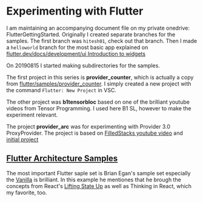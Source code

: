 # Experimenting with Flutter

I am maintaining an accompanying document file on my private onedrive: FlutterGettingStarted.
Originally I created separate branches for the samples.
The first branch was `hitesh01`, check out that branch.
Then I made a `helloworld` branch for the most basic app explained on [flutter.dev/docs/development/ui Introduction to widgets](https://flutter.dev/docs/development/ui/widgets-intro)

On 20190815 I started making subdirectories for the samples.

The first project in this series is **provider_counter**, which is actually a copy from [flutter/samples/provider_counter](https://github.com/flutter/samples/blob/master/provider_counter/lib/main.dart). I simply created a new project with the command `Flutter: New Project` in VSC. 

The other project was **b1tensorbloc** based on one of the brilliant youtube videos from Tensor Programming. I used here B1 SL, however to make the experiment relevant.

The project **provider_arc**
was for experimenting with Provider 3.0 ProxyProvider.
The project is based on 
[FilledStacks youtube video](https://www.youtube.com/watch?v=VgrK_LlQRJ4&t=1s) 
and [initial project](https://github.com/FilledStacks/flutter-tutorials/tree/master/014-provider-v3-updates)

## [Flutter Architecture Samples](https://github.com/brianegan/flutter_architecture_samples)
The most important Flutter saple set is Brian Egan's sample set especially the [Vanilla](https://github.com/brianegan/flutter_architecture_samples/tree/master/example/vanilla) is brilliant. 
In this example he mentiones that he brough the concepts from React's [Lifting State Up](https://reactjs.org/docs/lifting-state-up.html) as well as Thinking in React, which my favorite, too.

